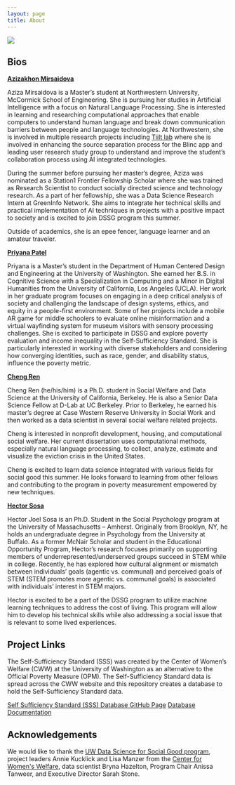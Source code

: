 ```yaml
---
layout: page
title: About
---
```

<img src="{{ site.url }}{{ site.baseurl }}/assets/img/SSS_team.jpeg">

## **Bios** 

 [**Azizakhon Mirsaidova**](https://www.linkedin.com/in/azizamirsaidova/)
 
 Aziza Mirsaidova is a Master’s student at Northwestern University, McCormick School of Engineering. She is pursuing her studies in Artificial Intelligence with a focus on Natural Language Processing. She is interested in learning and researching computational approaches that enable computers to understand human language and break down communication barriers between people and language technologies. At Northwestern, she is involved in multiple research projects including [Tiilt lab](https://tiilt.northwestern.edu) where she is involved in enhancing the source separation process for the Blinc app and leading user research study group to understand and improve the student’s collaboration process using AI integrated technologies.

During the summer before pursuing her master’s degree, Aziza was nominated as a Station1 Frontier Fellowship Scholar where she was trained as Research Scientist to conduct socially directed science and technology research. As a part of her fellowship, she was a Data Science Research Intern at GreenInfo Network. She aims to integrate her technical skills and practical implementation of AI techniques in projects with a positive impact to society and is excited to join DSSG program this summer.

Outside of academics, she is an epee fencer, language learner and an amateur traveler.

 [**Priyana Patel**](https://www.linkedin.com/in/priyana-patel/)

 Priyana is a Master’s student in the Department of Human Centered Design and Engineering at the University of Washington. She earned her B.S. in Cognitive Science with a Specialization in Computing and a Minor in Digital Humanities from the University of California, Los Angeles (UCLA). Her work in her graduate program focuses on engaging in a deep critical analysis of society and challenging the landscape of design systems, ethics, and equity in a people-first environment. Some of her projects include a mobile AR game for middle schoolers to evaluate online misinformation and a virtual wayfinding system for museum visitors with sensory processing challenges. She is excited to participate in DSSG and explore poverty evaluation and income inequality in the Self-Sufficiency Standard. She is particularly interested in working with diverse stakeholders and considering how converging identities, such as race, gender, and disability status, influence the poverty metric.
 
 [**Cheng Ren**](https://www.linkedin.com/in/cheng-ren-48283491/)
 
 Cheng Ren (he/his/him) is a Ph.D. student in Social Welfare and Data Science at the University of California, Berkeley. He is also a Senior Data Science Fellow at D-Lab at UC Berkeley. Prior to Berkeley, he earned his master’s degree at Case Western Reserve University in Social Work and then worked as a data scientist in several social welfare related projects.

Cheng is interested in nonprofit development, housing, and computational social welfare. Her current dissertation uses computational methods, especially natural language processing, to collect, analyze, estimate and visualize the eviction crisis in the United States.

Cheng is excited to learn data science integrated with various fields for social good this summer. He looks forward to learning from other fellows and contributing to the program in poverty measurement empowered by new techniques.

[**Hector Sosa**](https://www.linkedin.com/in/hector-j-sosa/)

Hector Joel Sosa is an Ph.D. Student in the Social Psychology program at the University of Massachusetts – Amherst. Originally from Brooklyn, NY, he holds an undergraduate degree in Psychology from the University at Buffalo. As a former McNair Scholar and student in the Educational Opportunity Program, Hector’s research focuses primarily on supporting members of underrepresented/underserved groups succeed in STEM while in college. Recently, he has explored how cultural alignment or mismatch between individuals’ goals (agentic vs. communal) and perceived goals of STEM (STEM promotes more agentic vs. communal goals) is associated with individuals’ interest in STEM majors.

Hector is excited to be a part of the DSSG program to utilize machine learning techniques to address the cost of living. This program will allow him to develop his technical skills while also addressing a social issue that is relevant to some lived experiences.


## **Project Links**
The Self-Sufficiency Standard (SSS) was created by the Center of Women’s Welfare (CWW) at the University of Washington as an alternative to the Official Poverty Measure (OPM). The Self-Sufficiency Standard data is spread across the CWW website and this repository creates a database to hold the Self-Sufficiency Standard data.

[Self Sufficiency Standard (SSS) Database GitHub Page](https://github.com/Center-for-Women-s-Welfare/SSS)
[Database Documentation](https://self-sufficiency-standard.readthedocs.io/en/latest/)


## **Acknowledgements**

We would like  to thank the [UW Data Science for Social Good program](https://escience.washington.edu/dssg/), project leaders Annie Kucklick and Lisa Manzer from the [Center for Women's Welfare](https://socialwork.uw.edu/research/womens-welfare), data scientist Bryna Hazelton, Program Chair Anissa Tanweer, and Executive Director Sarah Stone. 

